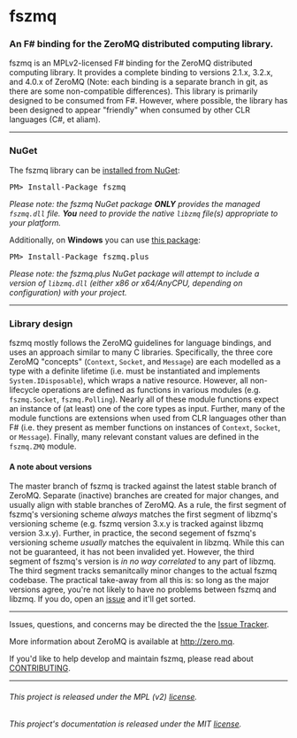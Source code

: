<!---
This file is part of fszmq.

This Source Code Form is subject to the terms of the Mozilla Public License, v. 2.0.
If a copy of the MPL was not distributed with this file, You can obtain one at http://mozilla.org/MPL/2.0/.
-->
fszmq
=======================

### An F# binding for the ZeroMQ distributed computing library.

fszmq is an MPLv2-licensed F# binding for the ZeroMQ distributed computing library.
It provides a complete binding to versions 2.1.x, 3.2.x, and 4.0.x of ZeroMQ
(Note: each binding is a separate branch in git, as there are some non-compatible differences).
This library is primarily designed to be consumed from F#. However, where possible, the library has been designed
to appear "friendly" when consumed by other CLR languages (C#, et aliam).

---------------------------------------------------------------------------

### NuGet

The fszmq library can be [installed from NuGet](https://www.nuget.org/packages/fszmq):

<pre>PM> Install-Package fszmq</pre>

_Please note: the fszmq NuGet package **ONLY** provides the managed `fszmq.dll` file.
**You** need to provide the native `libzmq` file(s) appropriate to your platform._

Additionally, on **Windows** you can use [this package](https://www.nuget.org/packages/fszmq.plus):

<pre>PM> Install-Package fszmq.plus</pre>

_Please note: the fszmq.plus NuGet package will attempt to include a version of `libzmq.dll`
(either x86 or x64/AnyCPU, depending on configuration) with your project._

---------------------------------------------------------------------------

### Library design

fszmq mostly follows the ZeroMQ guidelines for language bindings, and uses an approach similar to many C libraries.
Specifically, the three core ZeroMQ "concepts" (`Context`, `Socket`, and `Message`) are each modelled as a type
with a definite lifetime (i.e. must be instantiated and implements `System.IDisposable`), which wraps a native resource.
However, all non-lifecycle operations are defined as functions in various modules (e.g. `fszmq.Socket`, `fszmq.Polling`).
Nearly all of these module functions expect an instance of (at least) one of the core types as input.
Further, many of the module functions are extensions when used from CLR languages other than F#
(i.e. they present as member functions on instances of `Context`, `Socket`, or `Message`).
Finally, many relevant constant values are defined in the `fszmq.ZMQ` module.

#### A note about versions

The master branch of fszmq is tracked against the latest stable branch of ZeroMQ.
Separate (inactive) branches are created for major changes, and usually align with stable branches of ZeroMQ.
As a rule, the first segment of fszmq's versioning scheme _always_ matches the first segment of libzmq's versioning scheme
(e.g. fszmq version 3.x.y is tracked against libzmq version 3.x.y). Further, in practice, the second segement of fszmq's
versioning scheme _usually_ matches the equivalent in libzmq. While this can not be guaranteed, it has not been invalided yet.
However, the third segment of fszmq's version is _in no way correlated_ to any part of libzmq. The third segment tracks
semanitcally minor changes to the actual fszmq codebase. The practical take-away from all this is:
so long as the major versions agree, you're not likely to have no problems between fszmq and libzmq. If you do,
open an [issue](http://github.com/zeromq/fszmq/issues) and it'll get sorted.

---------------------------------------------------------------------------

Issues, questions, and concerns may be directed the the [Issue Tracker](http://github.com/zeromq/fszmq/issues).

More information about ZeroMQ is available at http://zero.mq.

If you'd like to help develop and maintain fszmq, please read about [CONTRIBUTING](CONTRIBUTING.MD).

---------------------------------------------------------------------------

###### This project is released under the MPL (v2) [license](LICENSE.txt).
###### This project's documentation is released under the MIT [license](docs/files/LICENSE.txt).
